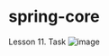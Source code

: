 # spring-core

Lesson 11. Task
![image](https://user-images.githubusercontent.com/105737735/220232252-2ac61d7e-b760-45c8-99a9-42c1e19cef8a.png)

